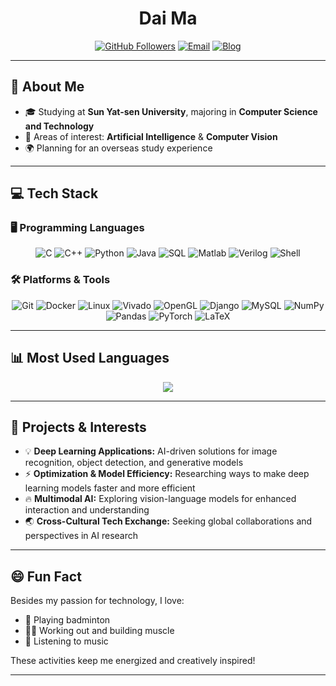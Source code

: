 <div align="center">
  <h1><strong>Dai Ma</strong></h1>
</div>

<div align="center">
  
[![GitHub Followers](https://img.shields.io/github/followers/KDAIer?label=Follow&style=social)](https://github.com/KDAIer)
[![Email](https://img.shields.io/badge/Email-%20-brightgreen?style=social)](mailto:madai@mail2.sysu.edu.cn)
[![Blog](https://img.shields.io/badge/Blog-%20-blue?style=social)](https://kcarnival.cn)

</div>

---

## 🎯 About Me  

- 🎓 Studying at **Sun Yat-sen University**, majoring in **Computer Science and Technology**
- 🤖 Areas of interest: **Artificial Intelligence** & **Computer Vision**
- 🌍 Planning for an overseas study experience

---

## 💻 Tech Stack  

### 🖥️ Programming Languages  

<div align="center">

![C](https://img.shields.io/badge/-C-00599C?logo=c&logoColor=white)
![C++](https://img.shields.io/badge/-C++-00599C?logo=c%2b%2b&logoColor=white)
![Python](https://img.shields.io/badge/-Python-3776AB?logo=python&logoColor=white)
![Java](https://img.shields.io/badge/-Java-007396?logo=java&logoColor=white)
![SQL](https://img.shields.io/badge/-SQL-4479A1?logo=mysql&logoColor=white)
![Matlab](https://img.shields.io/badge/-Matlab-0076A8?logo=matlab&logoColor=white)
![Verilog](https://img.shields.io/badge/-Verilog-000?logo=verilog&logoColor=white)
![Shell](https://img.shields.io/badge/-Shell-4EAA25?logo=gnu-bash&logoColor=white)

</div>

### 🛠️ Platforms & Tools  

<div align="center">

![Git](https://img.shields.io/badge/-Git-F05032?logo=git&logoColor=white)
![Docker](https://img.shields.io/badge/-Docker-2496ED?logo=docker&logoColor=white)
![Linux](https://img.shields.io/badge/-Linux-FCC624?logo=linux&logoColor=black)
![Vivado](https://img.shields.io/badge/-Vivado-FF6F00?logo=xilinx&logoColor=white)
![OpenGL](https://img.shields.io/badge/-OpenGL-5586A4?logo=opengl&logoColor=white)
![Django](https://img.shields.io/badge/-Django-092E20?logo=django&logoColor=white)
![MySQL](https://img.shields.io/badge/-MySQL-4479A1?logo=mysql&logoColor=white)
![NumPy](https://img.shields.io/badge/-NumPy-013243?logo=numpy&logoColor=white)
![Pandas](https://img.shields.io/badge/-Pandas-150458?logo=pandas&logoColor=white)
![PyTorch](https://img.shields.io/badge/-PyTorch-EE4C2C?logo=pytorch&logoColor=white)
![LaTeX](https://img.shields.io/badge/-LaTeX-008080?logo=latex&logoColor=white)

</div>

---

## 📊 Most Used Languages  

<div align="center">

<a href="https://github.com/anuraghazra/github-readme-stats">
  <img src="https://github-readme-stats.vercel.app/api/top-langs/?username=KDAIer&layout=compact&langs_count=100&hide_border=true" />
</a>

</div>

---
<!--
## 📈 GitHub Stats  

<div align="center">

<a href="https://github.com/anuraghazra/github-readme-stats">
  <img src="https://github-readme-stats.vercel.app/api?username=KDAIer&show_icons=true&theme=react&hide_border=true" />
</a>

</div>

---

## 🐍 Contributions Graph Snake  

<div align="center">

<picture>
  <source media="(prefers-color-scheme: dark)" srcset="https://raw.githubusercontent.com/KDAIer/KDAIer/output/github-snake-dark.svg" />
  <source media="(prefers-color-scheme: light)" srcset="https://raw.githubusercontent.com/KDAIer/KDAIer/output/github-snake.svg" />
  <img alt="github-snake" src="https://raw.githubusercontent.com/KDAIer/KDAIer/output/github-snake.svg" />
</picture>

</div>

---
-->
## 🚀 Projects & Interests  

- 💡 **Deep Learning Applications:** AI-driven solutions for image recognition, object detection, and generative models  
- ⚡ **Optimization & Model Efficiency:** Researching ways to make deep learning models faster and more efficient  
- 🔥 **Multimodal AI:** Exploring vision-language models for enhanced interaction and understanding  
- 🌏 **Cross-Cultural Tech Exchange:** Seeking global collaborations and perspectives in AI research  

---

## 😄 Fun Fact  

Besides my passion for technology, I love:
- 🏸 Playing badminton
- 🏋️‍♂️ Working out and building muscle
- 🎵 Listening to music

These activities keep me energized and creatively inspired!

---
